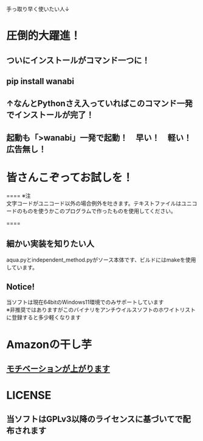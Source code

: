 手っ取り早く使いたい人↓
# 圧倒的大躍進！  
## ついにインストールがコマンド一つに！  
## pip install wanabi
## ↑なんとPythonさえ入っていればこのコマンド一発でインストールが完了！
## 起動も「>wanabi」一発で起動！　早い！　軽い！　広告無し！
# 皆さんこぞってお試しを！
====
※注  
文字コードがユニコード以外の場合例外を吐きます。テキストファイルはユニコードのものを使うかこのプログラムで作ったものを使用してください。  
  
====

  
細かい実装を知りたい人  
----
aqua.pyとindependent_method.pyがソース本体です、ビルドにはmakeを使用しています。  
  
Notice!  
----
当ソフトは現在64bitのWindows11環境でのみサポートしています  
※非推奨ではありますがこのバイナリをアンチウイルスソフトのホワイトリストに登録すると多少軽くなります  

# Amazonの干し芋  
[モチベーションが上がります](https://www.amazon.jp/hz/wishlist/ls/1J2JK61UUSMOP?ref_=wl_share)
-------------
LICENSE
====
当ソフトはGPLv3以降のライセンスに基づいてで配布されます
----  

